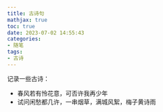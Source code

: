 ```yaml
---
title: 古诗句
mathjax: true
toc: true
date: 2023-07-02 14:55:43
categories:
- 随笔
tags:
- 古诗
---
```

记录一些古诗：
<!--more-->

- 春风若有怜花意，可否许我再少年
- 试问闲愁都几许，一串烟草，满城风絮，梅子黄诗雨